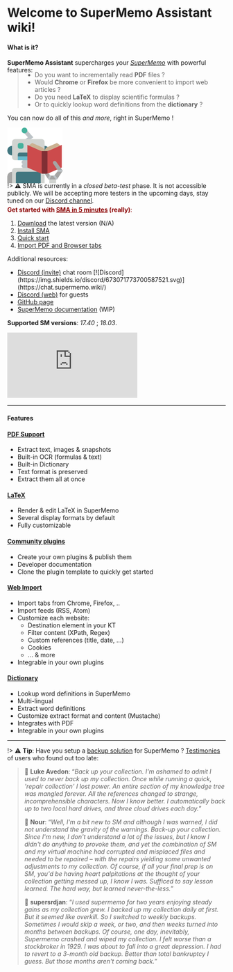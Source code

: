<script>
const siema = new Siema({
	selector: '.siema',
	duration: 250,
	loop: true,
});

setInterval(() => siema.next(), 5000);
</script>

# Welcome to SuperMemo Assistant wiki!

#### What is it?

**SuperMemo Assistant** supercharges your [*SuperMemo*](https://super-memo.com/supermemo18.html) with powerful features:

<div class="pure-g" style="margin-top: -20px; margin-bottom: -20px;">
  <div class="pure-u-1 pure-u-smd-3-4">
    <blockquote>
      <ul>
        <li>Do you want to incrementally read <strong>PDF</strong> files ?</li>
    	<li>Would <strong>Chrome</strong> or <strong>Firefox</strong> be more convenient to import web articles ?</li>
    	<li>Do you need <strong>LaTeX</strong> to display scientific formulas ?</li>
    	<li>Or to quickly lookup word definitions from the <strong>dictionary</strong> ?</li>
      </ul>
    </blockquote>
    <p>You can now do all of this <em>and more</em>, right in SuperMemo !</p>
  </div>
  <div class="pure-u-1 pure-u-smd-1-4">
    <img src="content/images/icons/robot-128.png" style="margin: auto;" />
  </div>
</div>

!> ⚠️ SMA is currently in a *closed beta-test* phase. It is not accessible publicly. We will be accepting more testers in the upcoming days, stay tuned on our [Discord channel](https://discord.gg/vUQhqCT).

<div class="pure-g" style="margin-top: -10px;">
  <div class="pure-u-1 pure-u-smd-13-24">
    <p style="color: darkred;"><strong>Get started with <u>SMA in 5 minutes</u> (really)</strong>:</p>
	<ol>
      <li><a href="#">Download</a> the latest version (N/A)</li>
      <!-- <li><a href="https://github.com/supermemo/SuperMemoAssistant/releases/latest/" target="_blank" rel="noopener">Download</a> the latest version</li> -->
      <li><a href="#/qs-installation">Install SMA</a></li>
      <li><a href="#/qs-using-sma">Quick start</a></li>
      <li><a href="#/qs-using-sma#sma-102">Import PDF and Browser tabs</a></li>
	</ol>
	<p>Additional resources:</p>
	<ul>
      <li><a href="https://discord.gg/vUQhqCT" target="_blank" rel="noopener">Discord (invite)</a> chat room [![Discord](https://img.shields.io/discord/673071773700587521.svg)](https://chat.supermemo.wiki/)</li>
      <li><a href="https://chat.supermemo.wiki" target="_blank" rel="noopener">Discord (web)</a> for guests</li>
      <li><a href="https://github.com/SuperMemo/" target="_blank" rel="noopener">GitHub page</a></li>
      <li><a href="https://www.supermemo.wiki" target="_blank" rel="noopener">SuperMemo documentation</a> (WIP)</li>
	</ul>
    <p id="supported-versions"><strong>Supported SM versions</strong>: <em>17.40</em> ; <em>18.03</em>.</p>
  </div>
  <div class="pure-u-1 pure-u-smd-11-24">
	<div class="youtube-container">
      <iframe src="https://www.youtube.com/embed/bZ-F7v_wWg8?start=622" class="youtube-video" frameborder="0" allowfullscreen></iframe>
	</div>
  </div>
</div>

<hr />

#### Features

<div class="pure-g">
  <div class="pure-u-1 pure-u-smd-1-2 ph-4">
    <div class="card">
      <h4><a href="plugin-pdf">PDF Support</a></h4>
	  <ul>
	  <li>Extract text, images & snapshots</li>
	  <li>Built-in OCR (formulas & text)</li>
	  <li>Built-in Dictionary</li>
	  <li>Text format is preserved</li>
	  <li>Extract them all at once</p>
	  <ul>
    </div>
    <div class="card">
      <h4><a href="plugin-LaTeX">LaTeX</a></h4>
	  <ul>
	    <li>Render & edit LaTeX in SuperMemo</li>
	    <li>Several display formats by default</li>
	    <li>Fully customizable</li>
	  </ul>
    </div>
    <div class="card">
      <h4><a href="#">Community plugins</a></h4>
	  <ul>
	    <li>Create your own plugins & publish them</li>
	    <li>Developer documentation</li>
	    <li>Clone the plugin template to quickly get started</li>
	  </ul>
    </div>
  </div>
  <div class="pure-u-1 pure-u-smd-1-2 ph-4">
    <div class="card">
      <h4><a href="plugin-Import">Web Import</a></h4>
	  <ul>
	    <li>Import tabs from Chrome, Firefox, ..</li>
	    <li>Import feeds (RSS, Atom)</li>
	    <li>Customize each website:
		  <ul>
		    <li>Destination element in your KT</li>
		    <li>Filter content (XPath, Regex)</li>
		    <li>Custom references (title, date, ...)</li>
		    <li>Cookies</li>
		    <li>... & more</li>
		  </ul>
		</li>
		<li>Integrable in your own plugins</li>
	  </ul>
    </div>
    <div class="card">
      <h4><a href="plugin-Dictionary">Dictionary</a></h4>
	  <ul>
	    <li>Lookup word definitions in SuperMemo</li>
	    <li>Multi-lingual</li>
	    <li>Extract word definitions</li>
		<li>Customize extract format and content (Mustache)</li>
	    <li>Integrates with PDF</li>
		<li>Integrable in your own plugins</li>
	  </ul>
    </div>
  </div>
</div>

<hr/>

!> ⚠️ **Tip**: Have you setup a [backup solution](qs-backup-setup.md) for SuperMemo ? [Testimonies](qs-backup-setup.md#testimonies) of users who found out too late:

<blockquote class="siema siema-blockquote">
  <div><p>💬 <strong>Luke Avedon</strong>: “<em>Back up your collection.  I'm ashamed to admit I used to never back up my collection.  Once while running a quick, 'repair collection' I lost power.  An entire section of my knowledge tree was mangled forever.  All the references changed to strange, incomprehensible characters.  Now I know better.  I automatically back up to two local hard drives, and three cloud drives each day.</em>”</p></div>
  <div><p>💬 <strong>Nour</strong>: “<em>Well, I'm a bit new to SM and although I was warned, I did not understand the gravity of the warnings. Back-up your collection. Since I'm new, I don't understand a lot of the issues, but I know I didn't do anything to provoke them, and yet the combination of SM and my virtual machine had corrupted and misplaced files and needed to be repaired – with the repairs yielding some unwanted adjustments to my collection. Of course, if all your final prep is on SM, you'd be having heart palpitations at the thought of your collection getting messed up, I know I was. Sufficed to say lesson learned. The hard way, but learned never-the-less.</em>”</p></div>
  <div><p>💬 <strong>supersrdjan</strong>: “<em>I used supermemo for two years enjoying steady gains as my collection grew. I backed up my collection daily at first. But it seemed like overkill. So I switched to weekly backups. Sometimes I would skip a week, or two, and then weeks turned into months between backups. Of course, one day, inevitably, Supermemo crashed and wiped my collection. I felt worse than a stockbroker in 1929. I was about to fall into a great depression.  I had to revert to a 3-month old backup. Better than total bankruptcy I guess. But those months aren't coming back.</em>”</p></div>
</blockquote>
